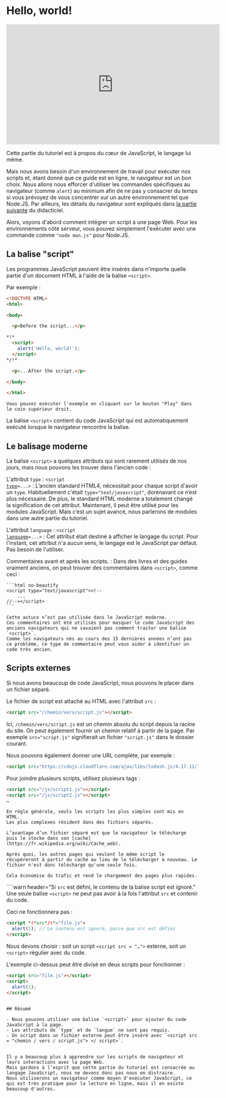 # Hello, world!

<iframe width="560" height="315" src="https://www.youtube.com/embed/0WS0zqhT5fM" title="YouTube video player" frameborder="0" allow="accelerometer; autoplay; clipboard-write; encrypted-media; gyroscope; picture-in-picture" allowfullscreen></iframe>

Cette partie du tutoriel est à propos du cœur de JavaScript, le langage lui même.

Mais nous avons besoin d'un environnement de travail pour exécuter nos scripts et, étant donné que ce guide est en ligne, le navigateur est un bon choix.
Nous allons nous efforcer d'utiliser les commandes spécifiques au navigateur (comme `alert`) au minimum afin de ne pas y consacrer du temps si vous prévoyez de vous concentrer sur un autre environnement tel que Node.JS.
Par ailleurs, les détails du navigateur sont expliqués dans [la partie suivante](/ui) du didacticiel.

Alors, voyons d'abord comment intégrer un script à une page Web. 
Pour les environnements côté serveur, vous pouvez simplement l'exécuter avec une commande comme `"node mon.js"` pour Node.JS.

## La balise "script"

Les programmes JavaScript peuvent être insérés dans n'importe quelle partie d'un document HTML à l'aide de la balise `<script>`.

Par exemple :

```html run height=100
<!DOCTYPE HTML>
<html>

<body>

  <p>Before the script...</p>

*!*
  <script>
    alert('Hello, world!');
  </script>
*/!*

  <p>...After the script.</p>

</body>

</html>
```

```online
Vous pouvez exécuter l'exemple en cliquant sur le bouton "Play" dans le coin supérieur droit.
```

La balise `<script>` contient du code JavaScript qui est automatiquement exécuté lorsque le navigateur rencontre la balise.

## Le balisage moderne

La balise `<script>` a quelques attributs qui sont rarement utilisés de nos jours, mais nous pouvons les trouver dans l'ancien code :

 L'attribut `type` : <code>&lt;script <u>type</u>=...&gt;</code>
: L’ancien standard HTML4, nécessitait pour chaque script d'avoir un `type`.
Habituellement c'était `type="text/javascript"`, dorénavant ce n’est plus nécessaire.
De plus, le standard HTML moderne a totalement changé la signification de cet attribut.
Maintenant, il peut être utilisé pour les modules JavaScript.
Mais c’est un sujet avancé, nous parlerons de modules dans une autre partie du tutoriel.

 L'attribut `language` : <code>&lt;script <u>language</u>=...&gt;</code>
: Cet attribut était destiné à afficher le langage du script.
Pour l'instant, cet attribut n'a aucun sens, le langage est le JavaScript par défaut.
Pas besoin de l'utiliser.

Commentaires avant et après les scripts.
: Dans des livres et des guides vraiment anciens, on peut trouver des commentaires dans `<script>`, comme ceci :

    ```html no-beautify
    <script type="text/javascript"><!--
        ...
    //--></script>
    ```

    Cette astuce n’est pas utilisée dans le JavaScript moderne.
    Ces commentaires ont été utilisés pour masquer le code JavaScript des anciens navigateurs qui ne savaient pas comment traiter une balise `<script>`.
    Comme les navigateurs nés au cours des 15 dernières années n’ont pas ce problème, ce type de commentaire peut vous aider à identifier un code très ancien.

## Scripts externes

Si nous avons beaucoup de code JavaScript, nous pouvons le placer dans un fichier séparé.

Le fichier de script est attaché au HTML avec l'attribut `src` :

```html
<script src="/chemin/vers/script.js"></script>
```

Ici, `/chemin/vers/script.js` est un chemin absolu du script depuis la racine du site.
On peut également fournir un chemin relatif à partir de la page.
Par exemple `src="script.js"` signifierait un fichier `"script.js"` dans le dossier courant.

Nous pouvons également donner une URL complète, par exemple :

```html
<script src="https://cdnjs.cloudflare.com/ajax/libs/lodash.js/4.17.11/lodash.js"></script>
```

Pour joindre plusieurs scripts, utilisez plusieurs tags :

```html
<script src="/js/script1.js"></script>
<script src="/js/script2.js"></script>
…
```

```smart
En règle générale, seuls les scripts les plus simples sont mis en HTML.
Les plus complexes résident dans des fichiers séparés.

L’avantage d’un fichier séparé est que le navigateur le télécharge puis le stocke dans son [cache](https://fr.wikipedia.org/wiki/Cache_web).

Après quoi, les autres pages qui veulent le même script le récupéreront à partir du cache au lieu de le télécharger à nouveau. Le fichier n'est donc téléchargé qu'une seule fois.

Cela économise du trafic et rend le chargement des pages plus rapides.
```

````warn header="Si `src` est défini, le contenu de la balise script est ignoré."
Une seule balise `<script>` ne peut pas avoir à la fois l'attribut `src` et contenir du code.

Ceci ne fonctionnera pas :

```html
<script *!*src*/!*="file.js">
  alert(1); // Le contenu est ignoré, parce que src est défini
</script>
```

Nous devons choisir : soit un script `<script src = "…">` externe, soit un `<script>` régulier avec du code.

L'exemple ci-dessus peut être divisé en deux scripts pour fonctionner :

```html
<script src="file.js"></script>
<script>
  alert(1);
</script>
```
````

## Résumé

- Nous pouvons utiliser une balise `<script>` pour ajouter du code JavaScript à la page.
- Les attributs de `type` et de `langue` ne sont pas requis.
- Un script dans un fichier externe peut être inséré avec `<script src = "chemin / vers / script.js"> </ script>`.


Il y a beaucoup plus à apprendre sur les scripts de navigateur et leurs interactions avec la page Web.
Mais gardons à l’esprit que cette partie du tutoriel est consacrée au langage JavaScript, nous ne devons donc pas nous en distraire.
Nous utiliserons un navigateur comme moyen d'exécuter JavaScript, ce qui est très pratique pour la lecture en ligne, mais il en existe beaucoup d'autres.